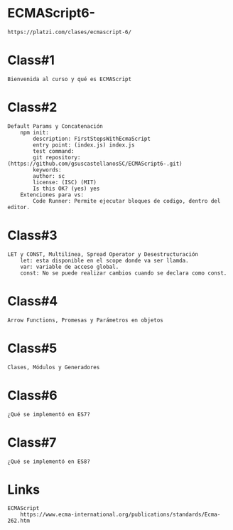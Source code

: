 # ECMAScript6-
    https://platzi.com/clases/ecmascript-6/
# Class#1
    Bienvenida al curso y qué es ECMAScript
# Class#2
    Default Params y Concatenación
        npm init:
            description: FirstStepsWithEcmaScript
            entry point: (index.js) index.js
            test command: 
            git repository: (https://github.com/gsuscastellanosSC/ECMAScript6-.git) 
            keywords: 
            author: sc
            license: (ISC) (MIT)
            Is this OK? (yes) yes
        Extenciones para vs:
            Code Runner: Permite ejecutar bloques de codigo, dentro del editor.
# Class#3
    LET y CONST, Multilínea, Spread Operator y Desestructuración
        let: esta disponible en el scope donde va ser llamda.
        var: variable de acceso global.
        const: No se puede realizar cambios cuando se declara como const.
# Class#4
    Arrow Functions, Promesas y Parámetros en objetos  
# Class#5
    Clases, Módulos y Generadores
# Class#6    
    ¿Qué se implementó en ES7?
# Class#7
    ¿Qué se implementó en ES8?
# Links
    ECMAScript
        https://www.ecma-international.org/publications/standards/Ecma-262.htm